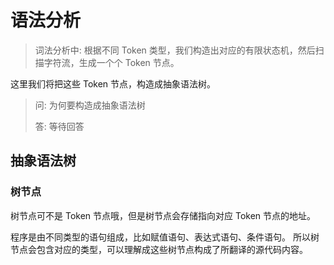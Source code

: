 # 语法分析

> 词法分析中: 根据不同 Token 类型，我们构造出对应的有限状态机，然后扫描字符流，生成一个个 Token 节点。

这里我们将把这些 Token 节点，构造成抽象语法树。

> 问: 为何要构造成抽象语法树
>
> 答: 等待回答

## 抽象语法树

### 树节点

树节点可不是 Token 节点哦，但是树节点会存储指向对应 Token 节点的地址。

程序是由不同类型的语句组成，比如赋值语句、表达式语句、条件语句。
所以树节点会包含对应的类型，可以理解成这些树节点构成了所翻译的源代码内容。

